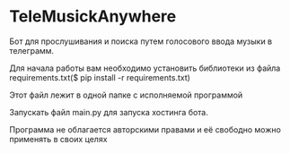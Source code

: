 # TeleMusickAnywhere

Бот для прослушивания и поиска путем голосового ввода музыки в телеграмм.

Для начала работы вам необходимо установить библиотеки из файла requirements.txt($ pip install -r requirements.txt)

Этот файл лежит в одной папке с исполняемой программой

Запускать файл main.py для запуска хостинга бота.

Программа не облагается авторскими правами и её свободно можно применять в своих целях
